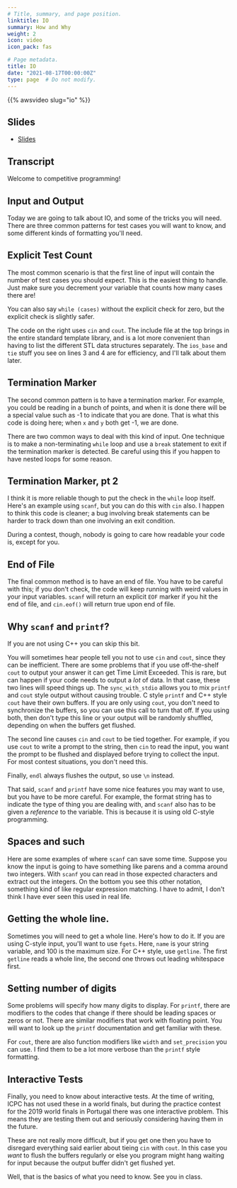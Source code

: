 ```yaml
---
# Title, summary, and page position.
linktitle: IO
summary: How and Why
weight: 2
icon: video
icon_pack: fas

# Page metadata.
title: IO
date: "2021-08-17T00:00:00Z"
type: page  # Do not modify.
---
```


{{% awsvideo slug="io" %}}

## Slides
- [Slides](/slides/io.pdf)

## Transcript

Welcome to competitive programming!

## Input and Output

Today we are going to talk about IO, and some of the tricks you will need.
There are three common patterns for test cases you will want to know, and
some different kinds of formatting you'll need.

## Explicit Test Count

The most common scenario is that the first line of input will contain the number
of test cases you should expect.  This is the easiest thing to handle.  Just make
sure you decrement your variable that counts how many cases there are!

You can also say `while (cases)` without the explicit check for zero, but the explicit
check is slightly safer.

The code on the right uses `cin` and `cout`.  The include file at the top brings in
the entire standard template library, and is a lot more convenient than having to
list the different STL data structures separately.  The `ios_base` and `tie` stuff you see
on lines 3 and 4 are for efficiency, and I'll talk about them later.

## Termination Marker

The second common pattern is to have a termination marker.  For example, you could be
reading in a bunch of points, and when it is done there will be a special value such as
-1 to indicate that you are done.  That is what this code is doing here; when `x` and `y` both
get -1, we are done.

There are two common ways to deal with this kind of input.
One technique is to make a non-terminating `while` loop and use a `break` statement to exit
if the termination marker is detected.  Be careful using this if you happen to have nested
loops for some reason.

## Termination Marker, pt 2

I think it is more reliable though to put the check in the `while` loop itself.  Here's an
example using `scanf`, but you can do this with `cin` also.  I happen to think this code is
cleaner; a bug involving break statements can be harder to track down than one involving
an exit condition.

During a contest, though, nobody is going to care how readable your code is, except for you.

## End of File

The final common method is to have an end of file.  You have to be careful with this; if you
don't check, the code will keep running with weird values in your input variables.  `scanf`
will return an explicit `EOF` marker if you hit the end of file, and `cin.eof()` will return
true upon end of file.

## Why `scanf` and `printf`?

If you are not using C++ you can skip this bit.

You will sometimes hear people tell you not to use `cin` and `cout`, since they can be inefficient.
There are some problems that if you use off-the-shelf `cout` to output your answer it can get
Time Limit Exceeded.  This is rare, but can happen if your code needs to output a *lot* of data.
In that case, these two lines will speed things up.  The `sync_with_stdio` allows you to mix
`printf` and `cout` style output without causing trouble.  C style `printf` and C++ style `cout`
have their own buffers.  If you are only using `cout`, you don't need to synchronize the buffers,
so you can use this call to turn that off.  If you using both, then don't type this line or your
output will be randomly shuffled, depending on when the buffers get flushed.

The second line causes `cin` and `cout` to be tied together.  For example, if you use `cout`
to write a prompt to the string, then `cin` to read the input, you want the prompt to be flushed
and displayed before trying to collect the input.  For most contest situations, you don't need
this.

Finally, `endl` always flushes the output, so use `\n` instead.

That said, `scanf` and `printf` have some nice features you may want to use, but you have to
be more careful.  For example, the format string has to indicate the type of thing you are
dealing with, and `scanf` also has to be given a *reference* to the variable.  This is because
it is using old C-style programming.


## Spaces and such

Here are some examples of where `scanf` can save some time.  Suppose you know the input is going
to have something like parens and a comma around two integers.  With `scanf` you can read in those
expected characters and extract out the integers.  On the bottom you see this other notation,
something kind of like regular expression matching.  I have to admit, I don't think I have ever
seen this used in real life.

## Getting the whole line.

Sometimes you will need to get a whole line.  Here's how to do it.
If you are using C-style input, you'll want to use `fgets`.  Here, `name` is your string
variable, and 100 is the maximum size.  For C++ style, use `getline`.  The first
`getline` reads a whole line, the second one throws out leading whitespace first.

## Setting number of digits

Some problems will specify how many digits to display.  For `printf`, there are modifiers
to the codes that change if there should be leading spaces or zeros or not.  There are similar
modifiers that work with floating point.  You will want to look up the `printf` documentation
and get familiar with these.

For `cout`, there are also function modifiers like `width` and `set_precision` you can use.
I find them to be a lot more verbose than the `printf` style formatting.

## Interactive Tests

Finally, you need to know about interactive tests.  At the time of writing, ICPC has not used
these in a world finals, but during the practice contest for the 2019 world finals in Portugal
there was one interactive problem.  This means they are testing them out and seriously considering
having them in the future.

These are not really more difficult, but if you get one then you have to disregard everything
said earlier about tieing `cin` with `cout`.  In this case you *want* to flush the buffers regularly
or else you program might hang waiting for input because the output buffer didn't get flushed yet.

Well, that is the basics of what you need to know.  See you in class.
